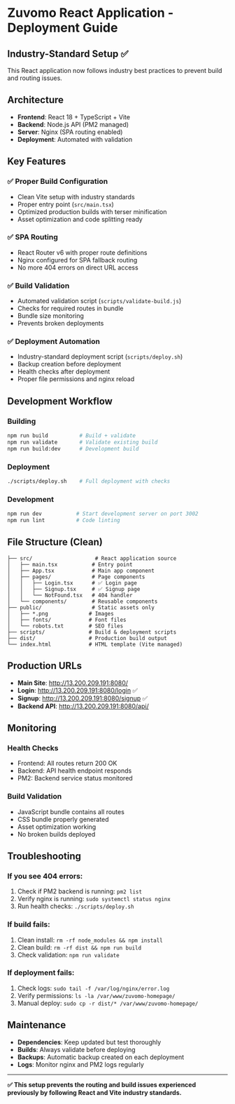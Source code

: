 # Zuvomo React Application - Deployment Guide

## Industry-Standard Setup ✅

This React application now follows industry best practices to prevent build and routing issues.

## Architecture

- **Frontend**: React 18 + TypeScript + Vite
- **Backend**: Node.js API (PM2 managed)
- **Server**: Nginx (SPA routing enabled)
- **Deployment**: Automated with validation

## Key Features

### ✅ Proper Build Configuration
- Clean Vite setup with industry standards
- Proper entry point (`src/main.tsx`)
- Optimized production builds with terser minification
- Asset optimization and code splitting ready

### ✅ SPA Routing
- React Router v6 with proper route definitions
- Nginx configured for SPA fallback routing
- No more 404 errors on direct URL access

### ✅ Build Validation
- Automated validation script (`scripts/validate-build.js`)
- Checks for required routes in bundle
- Bundle size monitoring
- Prevents broken deployments

### ✅ Deployment Automation
- Industry-standard deployment script (`scripts/deploy.sh`)
- Backup creation before deployment
- Health checks after deployment
- Proper file permissions and nginx reload

## Development Workflow

### Building
```bash
npm run build          # Build + validate
npm run validate       # Validate existing build
npm run build:dev      # Development build
```

### Deployment
```bash
./scripts/deploy.sh    # Full deployment with checks
```

### Development
```bash
npm run dev           # Start development server on port 3002
npm run lint          # Code linting
```

## File Structure (Clean)

```
├── src/                    # React application source
│   ├── main.tsx           # Entry point
│   ├── App.tsx            # Main app component
│   ├── pages/             # Page components
│   │   ├── Login.tsx      # ✅ Login page
│   │   ├── Signup.tsx     # ✅ Signup page
│   │   └── NotFound.tsx   # 404 handler
│   └── components/        # Reusable components
├── public/                # Static assets only
│   ├── *.png             # Images
│   ├── fonts/            # Font files
│   └── robots.txt        # SEO files
├── scripts/              # Build & deployment scripts
├── dist/                 # Production build output
└── index.html            # HTML template (Vite managed)
```

## Production URLs

- **Main Site**: http://13.200.209.191:8080/
- **Login**: http://13.200.209.191:8080/login ✅
- **Signup**: http://13.200.209.191:8080/signup ✅
- **Backend API**: http://13.200.209.191:8080/api/

## Monitoring

### Health Checks
- Frontend: All routes return 200 OK
- Backend: API health endpoint responds
- PM2: Backend service status monitored

### Build Validation
- JavaScript bundle contains all routes
- CSS bundle properly generated
- Asset optimization working
- No broken builds deployed

## Troubleshooting

### If you see 404 errors:
1. Check if PM2 backend is running: `pm2 list`
2. Verify nginx is running: `sudo systemctl status nginx`
3. Run health checks: `./scripts/deploy.sh`

### If build fails:
1. Clean install: `rm -rf node_modules && npm install`
2. Clean build: `rm -rf dist && npm run build`
3. Check validation: `npm run validate`

### If deployment fails:
1. Check logs: `sudo tail -f /var/log/nginx/error.log`
2. Verify permissions: `ls -la /var/www/zuvomo-homepage/`
3. Manual deploy: `sudo cp -r dist/* /var/www/zuvomo-homepage/`

## Maintenance

- **Dependencies**: Keep updated but test thoroughly
- **Builds**: Always validate before deploying
- **Backups**: Automatic backup created on each deployment
- **Logs**: Monitor nginx and PM2 logs regularly

---

**✅ This setup prevents the routing and build issues experienced previously by following React and Vite industry standards.**